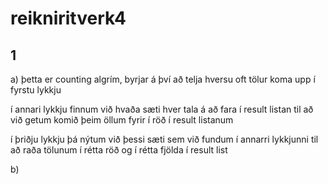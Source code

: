# reikniritverk4

## 1

a)
þetta er counting algrím, byrjar á því að telja hversu oft tölur koma upp í fyrstu lykkju

í annari lykkju finnum við hvaða sæti hver tala á að fara í result listan til að við getum komið þeim öllum fyrir í röð í result listanum

í þriðju lykkju þá nýtum við þessi sæti sem við fundum í annarri lykkjunni til að raða tölunum í rétta röð og í rétta fjölda í result list

b)
